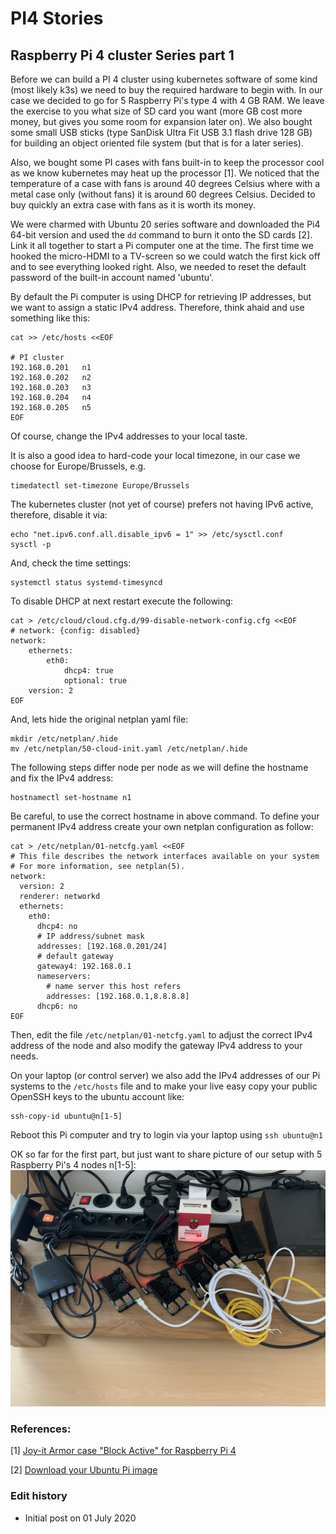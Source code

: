 # PI4 Stories

## Raspberry Pi 4 cluster Series part 1

Before we can build a PI 4 cluster using kubernetes software of some kind (most likely k3s) we need to buy the required hardware to begin with. In our case we decided to go for 5 Raspberry Pi's type 4 with 4 GB RAM. We leave the exercise to you what size of SD card you want (more GB cost more money, but gives you some room for expansion later on). We also bought some small USB sticks (type SanDisk Ultra Fit USB 3.1 flash drive 128 GB) for building an object oriented file system (but that is for a later series).

Also, we bought some PI cases with fans built-in to keep the processor cool as we know kubernetes may heat up the processor [1]. We noticed that the temperature of a case with fans is around 40 degrees Celsius where with a metal case only (without fans) it is around 60 degrees Celsius. Decided to buy quickly an extra case with fans as it is worth its money.

We were charmed with Ubuntu 20 series software and downloaded the Pi4 64-bit version and used the `dd` command to burn it onto the SD cards [2].
Link it all together to start a Pi computer one at the time. The first time we hooked the micro-HDMI to a TV-screen so we could watch the first kick off and to see everything looked right. Also, we needed to reset the default password of the built-in account named 'ubuntu'.

By default the Pi computer is using DHCP for retrieving IP addresses, but we want to assign a static IPv4 address. Therefore, think ahaid and use something like this:

    cat >> /etc/hosts <<EOF
    
    # PI cluster
    192.168.0.201   n1
    192.168.0.202   n2
    192.168.0.203   n3
    192.168.0.204   n4
    192.168.0.205   n5
    EOF

Of course, change the IPv4 addresses to your local taste.

It is also a good idea to hard-code your local timezone, in our case we choose for Europe/Brussels, e.g.

    timedatectl set-timezone Europe/Brussels

The kubernetes cluster (not yet of course) prefers not having IPv6 active, therefore, disable it via:

    echo "net.ipv6.conf.all.disable_ipv6 = 1" >> /etc/sysctl.conf 
    sysctl -p

And, check the time settings:

    systemctl status systemd-timesyncd

To disable DHCP at next restart execute the following:

    cat > /etc/cloud/cloud.cfg.d/99-disable-network-config.cfg <<EOF
    # network: {config: disabled}
    network:
        ethernets:
            eth0:
                dhcp4: true
                optional: true
        version: 2
    EOF

And, lets hide the original netplan yaml file:

    mkdir /etc/netplan/.hide
    mv /etc/netplan/50-cloud-init.yaml /etc/netplan/.hide

The following steps differ node per node as we will define the hostname and fix the IPv4 address:

    hostnamectl set-hostname n1

Be careful, to use the correct hostname in above command. To define your permanent IPv4 address create your own netplan configuration as follow:

    cat > /etc/netplan/01-netcfg.yaml <<EOF
    # This file describes the network interfaces available on your system
    # For more information, see netplan(5).
    network:
      version: 2
      renderer: networkd
      ethernets:
        eth0:
          dhcp4: no
          # IP address/subnet mask
          addresses: [192.168.0.201/24]
          # default gateway
          gateway4: 192.168.0.1
          nameservers:
            # name server this host refers
            addresses: [192.168.0.1,8.8.8.8]
          dhcp6: no
    EOF

Then, edit the file `/etc/netplan/01-netcfg.yaml` to adjust the correct IPv4 address of the node and also modify the gateway IPv4 address to your needs.

On your laptop (or control server) we also add the IPv4 addresses of our Pi systems to the `/etc/hosts` file and to make your live easy copy your public OpenSSH keys to the ubuntu account like:

    ssh-copy-id ubuntu@n[1-5]

Reboot this Pi computer and try to login via your laptop using `ssh ubuntu@n1`

OK so far for the first part, but just want to share picture of our setup with 5 Raspberry Pi's 4 nodes n[1-5]:
![](img/my-pi-cluster.jpg)


### References:

[1] [Joy-it Armor case "Block Active" for Raspberry Pi 4](https://joy-it.net/en/products/RB-ALUcase+07FAN)

[2] [Download your Ubuntu Pi image](https://ubuntu.com/download/raspberry-pi)


### Edit history

- Initial post on 01 July 2020
